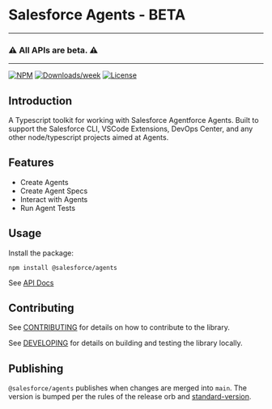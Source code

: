 # Salesforce Agents - BETA

---

### :warning: All APIs are beta. :warning:

---

[![NPM](https://img.shields.io/npm/v/@salesforce/agents.svg?label=@salesforce/agents)](https://www.npmjs.com/package/@salesforce/agents) [![Downloads/week](https://img.shields.io/npm/dw/@salesforce/agents.svg)](https://npmjs.org/package/@salesforce/agents) [![License](https://img.shields.io/badge/License-BSD%203--Clause-brightgreen.svg)](https://raw.githubusercontent.com/forcedotcom/agents/main/LICENSE.txt)

## Introduction

A Typescript toolkit for working with Salesforce Agentforce Agents. Built to support the Salesforce CLI, VSCode Extensions, DevOps Center, and any other node/typescript projects aimed at Agents.

## Features

- Create Agents
- Create Agent Specs
- Interact with Agents
- Run Agent Tests

## Usage

Install the package:

```
npm install @salesforce/agents
```

See [API Docs](https://forcedotcom.github.io/agents)

## Contributing

See [CONTRIBUTING](./CONTRIBUTING.md) for details on how to contribute to the library.

See [DEVELOPING](./DEVELOPING.md) for details on building and testing the library locally.

## Publishing

`@salesforce/agents` publishes when changes are merged into `main`. The version is bumped per the rules of the release orb and [standard-version](https://github.com/conventional-changelog/standard-version).
